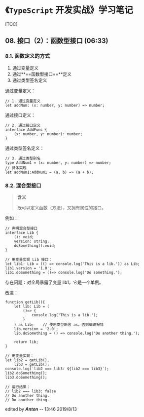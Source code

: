 # 《`TypeScript` 开发实战》学习笔记

[TOC]

## 08. 接口（2）：函数型接口 (06:33)

### 8.1. 函数定义的方式

1. 通过变量定义
2. 通过**==函数型接口==**定义
3. 通过类型签名定义

通过变量定义：

```tsx
// 1. 通过变量定义
let addNum: (x: number, y: number) => number;
```

通过接口定义：

```tsx
// 2. 通过接口定义
interface AddFunc {
    (x: number, y: number): number;
}
```

通过类型签名定义：

```tsx
// 3. 通过类型别名
type AddNum1 = (x: number, y: number) => number;
// 具体实现
let addNum1:AddNum1 = (a, b) => (a + b);
```

### 8.2. 混合型接口

> **含义**
>
> 既可以定义函数（方法），又拥有属性的接口。

例如：

```tsx
// 声明混合型接口
interface Lib {
    (): void;
    version: string;
    doSomething():void;
}

// 用变量实现 Lib 接口：
let lib1: Lib = (() => console.log('This is a lib.')) as Lib;
lib1.version = '1.0';
lib1.doSomething = ()=> console.log('Do something.');
```

存在问题：对全局暴露了变量 lib1，它是一个单例。

改进：

```tsx
function getLib(){
    let lib: Lib = (
        ()=> {
            console.log('This is a lib.');
        }
    ) as Lib;    // 使用类型断言 as，否则编译报错
    lib.version = '2.0';
    lib.doSomething = () => console.log('Do another thing.');

    return lib;
}

// 用变量实现：
let lib2 = getLib(),
    lib3 = getLib();
console.log(`lib2 === lib3: ${lib2 === lib3}`);
lib2.doSomething();
lib3.doSomething();

// 运行结果：
// lib2 === lib3: false
// Do another thing.
// Do another thing.
```



edited by ***Anton*** -- 13:46 2019/8/13